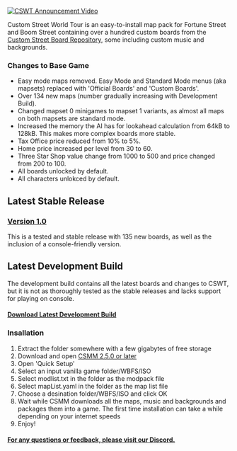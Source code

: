 [![CSWT Announcement Video](https://media.discordapp.net/attachments/708085079980900476/976518362295316510/FTDV7BlaIAAtYyq.jpg)](https://www.youtube.com/watch?v=FBLjEDI3qWQ)

Custom Street World Tour is an easy-to-install map pack for Fortune Street and Boom Street containing over a hundred custom boards from the [Custom Street Board Repository](https://fortunestreetmodding.github.io/maps), some including custom music and backgrounds.

### Changes to Base Game

- Easy mode maps removed. Easy Mode and Standard Mode menus (aka mapsets) replaced with 'Official Boards' and 'Custom Boards'.
- Over 134 new maps (number gradually increasing with Development Build).
- Changed mapset 0 minigames to mapset 1 variants, as almost all maps on both mapsets are standard mode.
- Increased the memory the AI has for lookahead calculation from 64kB to 128kB. This makes more complex boards more stable.
- Tax Office price reduced from 10% to 5%.
- Home price increased per level from 30 to 60.
- Three Star Shop value change from 1000 to 500 and price changed from 200 to 100.
- All boards unlocked by default.
- All characters unlokced by default.

## Latest Stable Release

### [Version 1.0](https://github.com/FortuneStreetModding/CustomStreetWorldTour/releases/tag/1.0)

This is a tested and stable release with 135 new boards, as well as the inclusion of a console-friendly version.

## Latest Development Build

The development build contains all the latest boards and changes to CSWT, but it is not as thoroughly tested as the stable releases and lacks support for playing on console.

#### [Download Latest Development Build](https://nikkums.io/cswt/Builds/cswtpycsmm-dev.zip)

### Insallation

1. Extract the folder somewhere with a few gigabytes of free storage
2. Download and open [CSMM 2.5.0 or later](https://github.com/FortuneStreetModding/csmm-qt/releases/latest)
3. Open 'Quick Setup'
4. Select an input vanilla game folder/WBFS/ISO
5. Select modlist.txt in the folder as the modpack file
6. Select mapList.yaml in the folder as the map list file
7. Choose a desination folder/WBFS/ISO and click OK
8. Wait while CSMM downloads all the maps, music and backgrounds and packages them into a game. The first time installation can take a while depending on your internet speeds
9. Enjoy!

#### [For any questions or feedback, please visit our Discord.](https://discord.gg/DE9Hn7T)
